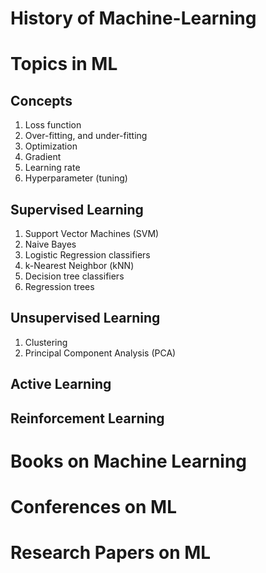 # History of Machine-Learning



# Topics in ML
## Concepts
1. Loss function 
2. Over-fitting, and under-fitting
3. Optimization
4. Gradient
5. Learning rate
6. Hyperparameter (tuning)


## Supervised Learning
1. Support Vector Machines (SVM)
2. Naive Bayes
3. Logistic Regression classifiers
4. k-Nearest Neighbor (kNN)
5. Decision tree classifiers
6. Regression trees

## Unsupervised Learning
1. Clustering
2. Principal Component Analysis (PCA)

## Active Learning


## Reinforcement Learning


# Books on Machine Learning



# Conferences on ML




# Research Papers on ML
## 



